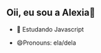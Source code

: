 ## Oii, eu sou a Alexia👋

- 🌱 Estudando Javascript
- 😄Pronouns: ela/dela

  <div>
    <a href="https://github.com/alexa01010>
  [![Anurag's GitHub stats](https://github-readme-stats.vercel.app/apialexa01010anuraghazra)](https://github.com/anuraghazra/github-readme-stats)
  </div>

